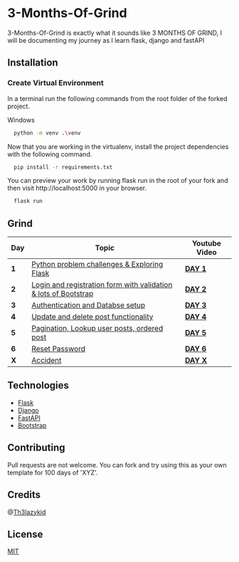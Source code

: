 # 3-Months-Of-Grind

3-Months-Of-Grind is exactly what it sounds like 3 MONTHS OF GRIND, I will be documenting my journey as I learn flask, django and fastAPI

## Installation

### Create Virtual Environment

In a terminal run the following commands from the root folder of the forked project.

Windows

```bash
  python -m venv .\venv
```

Now that you are working in the virtualenv, install the project dependencies with the following command.

```bash
  pip install -r requirements.txt
```

You can preview your work by running flask run in the root of your fork and then visit http://localhost:5000 in your browser.

```bash
  flask run
```


## Grind

Day | Topic | Youtube Video
--- | --- | ---
**1** |  [Python problem challenges & Exploring Flask](/Days/day01.md)  |  **[DAY 1]()**  
**2** |  [Login and registration form with validation & lots of Bootstrap](/Days/day02.md)  |  **[DAY 2]()** 
**3** |  [Authentication and Databse setup](/Days/day03.md)  |  **[DAY 3]()** 
**4** |  [Update and delete post functionality](/Days/day04.md)  |  **[DAY 4]()** 
**5** |  [Pagination, Lookup user posts, ordered post ](/Days/day05.md)  |  **[DAY 5]()** 
**6** |  [Reset Password](/Days/day06.md)  |  **[DAY 6]()** 
**X** |  [Accident](/Days/dayX.md)  |  **[DAY X]()** 

## Technologies

- [Flask](https://flask.palletsprojects.com/en/2.1.x/)
- [Django](https://www.djangoproject.com/)
- [FastAPI](https://fastapi.tiangolo.com/)
- [Bootstrap](https://getbootstrap.com/)

## Contributing
Pull requests are not welcome. You can fork and try using this as your own template for 100 days of 'XYZ'.

## Credits

@[Th3lazykid](https://github.com/Th3lazykid)

## License
[MIT](https://choosealicense.com/licenses/mit/)

